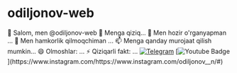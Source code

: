 # odiljonov-web
👋 Salom, men @odiljonov-web
👀 Menga qiziq...
🌱 Men hozir o'rganyapman ...
💞️ Men hamkorlik qilmoqchiman ...
📫 Menga qanday murojaat qilish mumkin...
😄 Olmoshlar: ...
⚡ Qiziqarli fakt: ...
[![Telegram](https://img.shields.io/badge/@odiljonov_n-2CA5E0?style=flat-square&logo=telegram&logoColor=white&link=https://https://t.me/odiljonov_n)](https://t.me/odiljonov_n) 
[![Youtube Badge](https://img.shields.io/badge/@NuraliyevOrgatadi-FF0004?style=flat-square&logo=youtube&logoColor=white&link=https:)](https://www.instagram.com/https://www.instagram.com/odiljonov__n/#)
